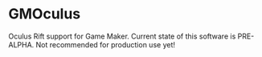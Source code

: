 GMOculus
========

Oculus Rift support for Game Maker.
Current state of this software is PRE-ALPHA. Not recommended for production use yet!